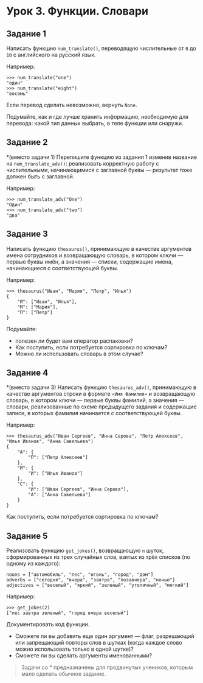 # Урок 3. Функции. Словари
## Задание 1
Написать функцию `num_translate()`, переводящую числительные от `0` до `10` c английского на русский язык. 

Например:

```
>>> num_translate("one")
"один"
>>> num_translate("eight")
"восемь"
```

Если перевод сделать невозможно, вернуть `None`.

Подумайте, как и где лучше хранить информацию, необходимую для перевода: какой тип данных выбрать, 
в теле функции или снаружи.


## Задание 2
*(вместо задачи 1) Перепишите функцию из задания 1 изменив название на `num_translate_adv()`: 
реализовать корректную работу с числительными, начинающимися с заглавной буквы — результат тоже 
должен быть с заглавной. 

Например:

```
>>> num_translate_adv("One")
"Один"
>>> num_translate_adv("two")
"два"
```

## Задание 3
Написать функцию `thesaurus()`, принимающую в качестве аргументов имена сотрудников и возвращающую словарь, 
в котором ключи — первые буквы имён, а значения — списки, содержащие имена, начинающиеся 
с соответствующей буквы. 

Например:

```
>>> thesaurus("Иван", "Мария", "Петр", "Илья")
{
    "И": ["Иван", "Илья"], 
    "М": ["Мария"],
    "П": ["Петр"]
}
```

Подумайте: 
* полезен ли будет вам оператор распаковки? 
* Как поступить, если потребуется сортировка по ключам? 
* Можно ли использовать словарь в этом случае?


## Задание 4
*(вместо задачи 3) Написать функцию `thesaurus_adv()`, принимающую в качестве аргументов строки в формате 
`«Имя Фамилия»` и возвращающую словарь, в котором ключи — первые буквы фамилий, а значения — словари, 
реализованные по схеме предыдущего задания и содержащие записи, в которых фамилия начинается 
с соответствующей буквы. 

Например:

```
>>> thesaurus_adv("Иван Сергеев", "Инна Серова", "Петр Алексеев", "Илья Иванов", "Анна Савельева")
{
    "А": {
        "П": ["Петр Алексеев"]
    },
    "И": {
        "И": ["Илья Иванов"]
    },
    "С": {
        "И": ["Иван Сергеев", "Инна Серова"], 
        "А": ["Анна Савельева"]
    }
}
```

Как поступить, если потребуется сортировка по ключам?

## Задание 5
Реализовать функцию `get_jokes()`, возвращающую `n` шуток, сформированных из трех случайных слов, 
взятых из трёх списков (по одному из каждого):

```
nouns = ["автомобиль", "лес", "огонь", "город", "дом"]
adverbs = ["сегодня", "вчера", "завтра", "позавчера", "ночью"]
adjectives = ["веселый", "яркий", "зеленый", "утопичный", "мягкий"]
```

Например:

```
>>> get_jokes(2)
["лес завтра зеленый", "город вчера веселый"]
```

Документировать код функции.

* Сможете ли вы добавить еще один аргумент — флаг, разрешающий или запрещающий повторы слов в 
шутках (когда каждое слово можно использовать только в одной шутке)? 
* Сможете ли вы сделать аргументы именованными?


> Задачи со * предназначены для продвинутых учеников, которым мало сделать обычное задание.
